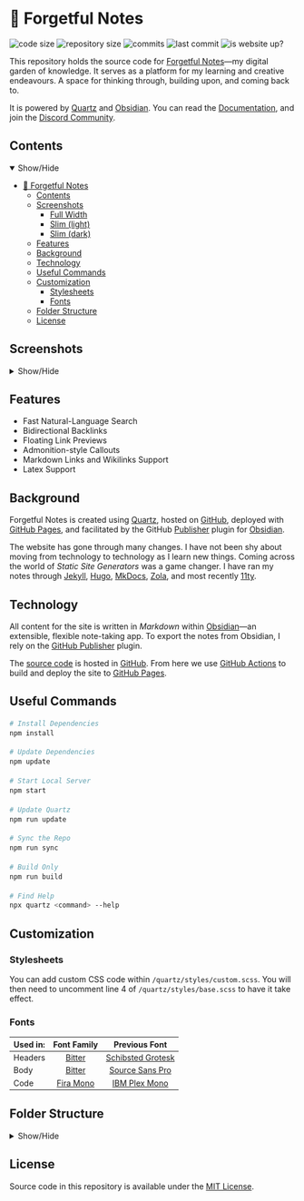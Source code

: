 # 🌱 Forgetful Notes

![code size](https://img.shields.io/github/languages/code-size/semanticdata/forgetful-notes)
![repository size](https://img.shields.io/github/repo-size/semanticdata/forgetful-notes)
![commits](https://img.shields.io/github/commit-activity/t/semanticdata/forgetful-notes)
![last commit](https://img.shields.io/github/last-commit/semanticdata/forgetful-notes)
![is website up?](https://img.shields.io/website/https/forgetfulnotes.com.svg)

This repository holds the source code for [Forgetful Notes](https://forgetfulnotes.com)—my digital garden of knowledge. It serves as a platform for my learning and creative endeavours. A space for thinking through, building upon, and coming back to.

It is powered by [Quartz](https://github.com/jackyzha0/quartz/) and [Obsidian](https://obsidian.md). You can read the [Documentation](https://quartz.jzhao.xyz/), and join the [Discord Community](https://discord.gg/cRFFHYye7t).

## Contents

<details open>
<summary>Show/Hide</summary>

-   [🌱 Forgetful Notes](#-forgetful-notes)
    -   [Contents](#contents)
    -   [Screenshots](#screenshots)
        -   [Full Width](#full-width)
        -   [Slim (light)](#slim-light)
        -   [Slim (dark)](#slim-dark)
    -   [Features](#features)
    -   [Background](#background)
    -   [Technology](#technology)
    -   [Useful Commands](#useful-commands)
    -   [Customization](#customization)
        -   [Stylesheets](#stylesheets)
        -   [Fonts](#fonts)
    -   [Folder Structure](#folder-structure)
    -   [License](#license)

</details>

## Screenshots

<details>
<summary>Show/Hide</summary>

### Full Width

<img alt="Website Screenshot" src="screenshot-full.png" width="720px" />

### Slim (light)

<img alt="Website Screenshot" src="screenshot-light.png" width="360px" />

### Slim (dark)

<img alt="Website Screenshot" src="screenshot-dark.png" width="360px" />

</details>

## Features

-   Fast Natural-Language Search
-   Bidirectional Backlinks
-   Floating Link Previews
-   Admonition-style Callouts
-   Markdown Links and Wikilinks Support
-   Latex Support

## Background

Forgetful Notes is created using [Quartz](https://github.com/jackyzha0/quartz), hosted on [GitHub](https://github.com/), deployed with [GitHub Pages](https://pages.github.com/), and facilitated by the GitHub [Publisher](https://github.com/ObsidianPublisher) plugin for [Obsidian](https://obsidian.md/).

The website has gone through many changes. I have not been shy about moving from technology to technology as I learn new things. Coming across the world of _Static Site Generators_ was a game changer. I have ran my notes through [Jekyll](https://jekyllrb.com/), [Hugo](https://gohugo.io/), [MkDocs](https://squidfunk.github.io/mkdocs-material/), [Zola](https://www.getzola.org/), and most recently [11ty](https://11ty.dev).

## Technology

All content for the site is written in _Markdown_ within [Obsidian](https://obsidian.md/)—an extensible, flexible note-taking app. To export the notes from Obsidian, I rely on the [GitHub Publisher](https://github.com/ObsidianPublisher) plugin.

The [source code](https://github.com/semanticdata/forgetful-notes) is hosted in [GitHub](https://github.com/). From here we use [GitHub Actions](https://github.com/features/actions) to build and deploy the site to [GitHub Pages](https://pages.github.com/).

## Useful Commands

```sh
# Install Dependencies
npm install

# Update Dependencies
npm update

# Start Local Server
npm start

# Update Quartz
npm run update

# Sync the Repo
npm run sync

# Build Only
npm run build

# Find Help
npx quartz <command> --help
```

## Customization

### Stylesheets

You can add custom CSS code within `/quartz/styles/custom.scss`. You will then need to uncomment line 4 of `/quartz/styles/base.scss` to have it take effect.

### Fonts

| Used in: |                       Font Family                        |                              Previous Font                               |
| -------- | :------------------------------------------------------: | :----------------------------------------------------------------------: |
| Headers  |    [Bitter](https://fonts.google.com/specimen/Bitter)    | [Schibsted Grotesk](https://fonts.google.com/specimen/Schibsted+Grotesk) |
| Body     |    [Bitter](https://fonts.google.com/specimen/Bitter)    |    [Source Sans Pro](https://fonts.google.com/specimen/Source+Sans+3)    |
| Code     | [Fira Mono](https://fonts.google.com/specimen/Fira+Mono) |     [IBM Plex Mono](https://fonts.google.com/specimen/IBM+Plex+Mono)     |

## Folder Structure

<details>
<summary>Show/Hide</summary>

```plaintext
.
├── .github/
│   └── workflows/
│       ├── build.yml
│       └── deploy.yml
├── content/
│   ├── notes.md
│   ├── pages.md
│   └── ...
├── docs/
│   ├── documentation.md
│   └── ...
├── quartz/
│   ├── cli/
│   │   ├── args.js
│   │   ├── constants.js
│   │   ├── handlers.js
│   │   └── helpers.js
│   ├── components/
│   │   ├── pages/
│   │   ├── scripts/
│   │   ├── styles/
│   │   ├── Backlinks.tsx
│   │   ├── Explorer.tsx
│   │   └── ...
│   ├── plugins/
│   │   ├── emitters/
│   │   ├── filters/
│   │   ├── transformers/
│   │   ├── index.ts
│   │   ├── types.ts
│   │   └── vfile.ts
│   ├── processors/
│   │   ├── emit.ts
│   │   ├── filter.ts
│   │   └── parse.ts
│   ├── static/
│   │   ├── favicon.ico
│   │   ├── site.manifest
│   │   └── ...
│   ├── styles/
│   │   ├── base.scss
│   │   ├── callouts.scss
│   │   ├── custom.scss
│   │   ├── syntax.scss
│   │   └── variables.scss
│   ├── util/
│   │   ├── theme.ts
│   │   ├── jsx.tsx
│   │   └── ...
│   ├── bootstrp.cli.mjs
│   ├── bootstrap-worker.njs
│   ├── build.ts
│   ├── cfg.ts
│   └── worker.ts
├── .gitattributes
├── .gitignore
├── .npmrc
├── .prettierignore
├── .prettierrc
├── Dockerfile
├── LICENSE
├── README.md
├── globals.d.ts
├── index.d.ts
├── package-lock.json
├── package.json
├── quartz.config.ts
├── quartz.layout.ts
├── screenshot.png
└── tsconfig.json
```

</details>

## License

Source code in this repository is available under the [MIT License](LICENSE).

